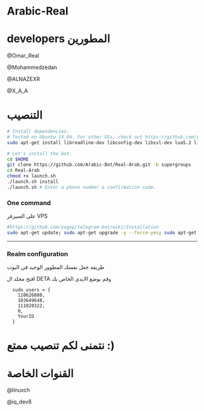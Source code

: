 # Arabic-Real

# developers المطورين

@Omar_Real

@Mohammedzedan 

@ALNAZEXR

@X_A_A


# التنصيب

```sh
# Install dependencies.
# Tested on Ubuntu 14.04. For other OSs, check out https://github.com/yagop/telegram-bot/wiki/Installation
sudo apt-get install libreadline-dev libconfig-dev libssl-dev lua5.2 liblua5.2-dev lua-socket lua-sec lua-expat libevent-dev make unzip git redis-server autoconf g++ libjansson-dev libpython-dev expat libexpat1-dev

# Let's install the bot.
cd $HOME
git clone https://github.com/Arabic-Bot/Real-Arab.git -b supergroups
cd Real-Arab
chmod +x launch.sh
./launch.sh install
./launch.sh # Enter a phone number & confirmation code.
```
### One command
 على السيرفر VPS
```sh
#https://github.com/yagop/telegram-bot/wiki/Installation
sudo apt-get update; sudo apt-get upgrade -y --force-yes; sudo apt-get dist-upgrade -y --force-yes; sudo apt-get install libreadline-dev libconfig-dev libssl-dev lua5.2 liblua5.2-dev lua-socket lua-sec lua-expat libevent-dev libjansson* libpython-dev make unzip git redis-server g++ autoconf -y --force-yes && git clone https://github.com/Arabic-Bot/Real-Arab.git -b supergroups && cd Real-Arab && chmod +x launch.sh && ./launch.sh install && ./launch.sh
```

* * *

### Realm configuration

طريقة جعل نفسك المطوور الوحيد في البوت

افتح مجلد ال DETA وقم بوضع الايدي الخاص بك
```
  sudo_users = {
    110626080,
    103649648,
    111020322,
    0,
    YourID
  }
```

# نتمنى لكم تنصيب ممتع :)

# القنوات الخاصة

@linuxch

@iq_dev8
